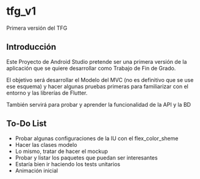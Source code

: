 # tfg_v1

Primera versión del TFG

## Introducción

Este Proyecto de Android Studio pretende ser una primera versión de la aplicación que se quiere
desarrollar como Trabajo de Fin de Grado.

El objetivo será desarrollar el Modelo del MVC (no es definitivo que se use ese esquema) y 
hacer algunas pruebas primeras para familiarizar con el entorno y las librerías de Flutter.

También servirá para probar y aprender la funcionalidad de la API y la BD

## To-Do List

* Probar algunas configuraciones de la IU con el flex_color_sheme
* Hacer las clases modelo
* Lo mismo, tratar de hacer el mockup
* Probar y listar los paquetes que puedan ser interesantes
* Estaría bien ir haciendo los tests unitarios
* Animación inicial
